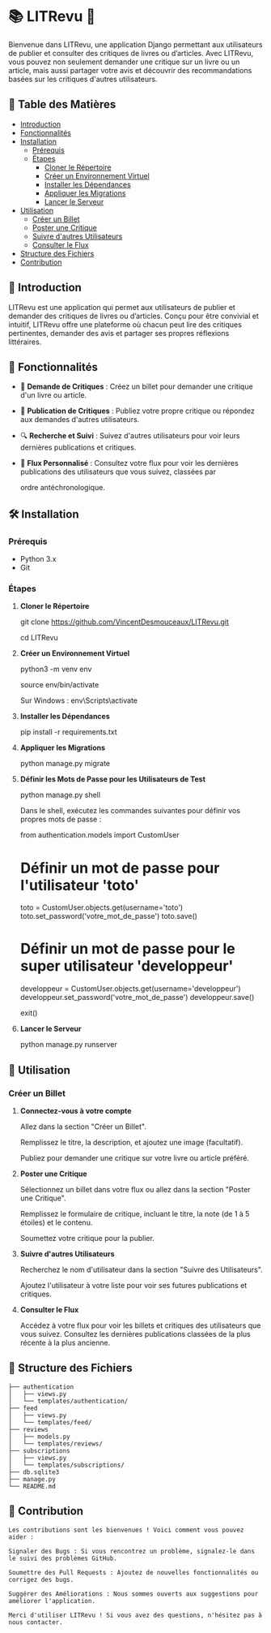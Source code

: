 # 📚 LITRevu 🎉

Bienvenue dans LITRevu, une application Django permettant aux utilisateurs de publier et consulter des critiques de livres ou d’articles. Avec LITRevu, vous pouvez non seulement demander une critique sur un livre ou un article, mais aussi partager votre avis et découvrir des recommandations basées sur les critiques d'autres utilisateurs.

## 📜 Table des Matières

- [Introduction](#-introduction)
- [Fonctionnalités](#-fonctionnalités)
- [Installation](#%EF%B8%8F-installation)
  - [Prérequis](#prérequis)
  - [Étapes](#étapes)
    - [Cloner le Répertoire](#cloner-le-répertoire)
    - [Créer un Environnement Virtuel](#créer-un-environnement-virtuel)
    - [Installer les Dépendances](#installer-les-dépendances)
    - [Appliquer les Migrations](#appliquer-les-migrations)
    - [Lancer le Serveur](#lancer-le-serveur)
- [Utilisation](#-utilisation)
  - [Créer un Billet](#créer-un-billet)
  - [Poster une Critique](#poster-une-critique)
  - [Suivre d'autres Utilisateurs](#suivre-dautres-utilisateurs)
  - [Consulter le Flux](#consulter-le-flux)
- [Structure des Fichiers](#-structure-des-fichiers)
- [Contribution](#-contribution)

## 🌟 Introduction

LITRevu est une application qui permet aux utilisateurs de publier et demander des critiques de livres ou d’articles. Conçu pour être convivial et intuitif, LITRevu offre une plateforme où chacun peut lire des critiques pertinentes, demander des avis et partager ses propres réflexions littéraires.

## 🚀 Fonctionnalités

- 📖 **Demande de Critiques** : Créez un billet pour demander une critique d'un livre ou article.

- 📝 **Publication de Critiques** : Publiez votre propre critique ou répondez aux demandes d'autres utilisateurs.

- 🔍 **Recherche et Suivi** : Suivez d'autres utilisateurs pour voir leurs dernières publications et critiques.

- 📰 **Flux Personnalisé** : Consultez votre flux pour voir les dernières publications des utilisateurs que vous suivez, classées par

     ordre antéchronologique.

## 🛠️ Installation

### Prérequis

- Python 3.x
- Git

### Étapes

1. **Cloner le Répertoire**
   
    git clone https://github.com/VincentDesmouceaux/LITRevu.git

    cd LITRevu

2. **Créer un Environnement Virtuel**
   
    python3 -m venv env
    
    source env/bin/activate  
    
    Sur Windows : env\Scripts\activate

3. **Installer les Dépendances**

    pip install -r requirements.txt

4. **Appliquer les Migrations**

    python manage.py migrate

5. **Définir les Mots de Passe pour les Utilisateurs de Test**

    python manage.py shell

    Dans le shell, exécutez les commandes suivantes pour définir vos propres mots de passe :

    from authentication.models import CustomUser

    # Définir un mot de passe pour l'utilisateur 'toto'

    toto = CustomUser.objects.get(username='toto')
    toto.set_password('votre_mot_de_passe')
    toto.save()

    # Définir un mot de passe pour le super utilisateur 'developpeur'

    developpeur = CustomUser.objects.get(username='developpeur')
    developpeur.set_password('votre_mot_de_passe')
    developpeur.save()

    exit()

6. **Lancer le Serveur**

    python manage.py runserver

## 📖 Utilisation

### Créer un Billet

1. **Connectez-vous à votre compte**

    Allez dans la section "Créer un Billet".
    
    Remplissez le titre, la description, et ajoutez une image (facultatif).

    Publiez pour demander une critique sur votre livre ou article préféré.

2. **Poster une Critique**

    Sélectionnez un billet dans votre flux ou allez dans la section "Poster une Critique".

    Remplissez le formulaire de critique, incluant le titre, la note (de 1 à 5 étoiles) et le contenu.

    Soumettez votre critique pour la publier.

3. **Suivre d'autres Utilisateurs**

    Recherchez le nom d'utilisateur dans la section "Suivre des Utilisateurs".

    Ajoutez l'utilisateur à votre liste pour voir ses futures publications et critiques.

4. **Consulter le Flux**

    Accédez à votre flux pour voir les billets et critiques des utilisateurs que vous suivez.
    Consultez les dernières publications classées de la plus récente à la plus ancienne.

## 📂 Structure des Fichiers

    
    ├── authentication
    │   ├── views.py
    │   └── templates/authentication/
    ├── feed
    │   ├── views.py
    │   └── templates/feed/
    ├── reviews
    │   ├── models.py
    │   └── templates/reviews/
    ├── subscriptions
    │   ├── views.py
    │   └── templates/subscriptions/
    ├── db.sqlite3
    ├── manage.py
    └── README.md

## 🤝 Contribution

    Les contributions sont les bienvenues ! Voici comment vous pouvez aider :

    Signaler des Bugs : Si vous rencontrez un problème, signalez-le dans le suivi des problèmes GitHub.

    Soumettre des Pull Requests : Ajoutez de nouvelles fonctionnalités ou corrigez des bugs.

    Suggérer des Améliorations : Nous sommes ouverts aux suggestions pour améliorer l'application.

    Merci d'utiliser LITRevu ! Si vous avez des questions, n'hésitez pas à nous contacter.    


